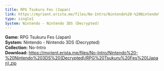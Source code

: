 ```yaml
---
title: RPG Tsukuru Fes (Japan)
link: https://myrient.erista.me/files/No-Intro/Nintendo%20-%20Nintendo%203DS%20(Decrypted)/RPG%20Tsukuru%20Fes%20(Japan).zip
type: single1
System: Nintendo - Nintendo 3DS (Decrypted)
---
```

<b>Game:</b> RPG Tsukuru Fes (Japan)<br>
<b>System:</b> Nintendo - Nintendo 3DS (Decrypted)<br>
<b>Collection:</b> No-Intro<br>
<b>Download:</b> https://myrient.erista.me/files/No-Intro/Nintendo%20-%20Nintendo%203DS%20(Decrypted)/RPG%20Tsukuru%20Fes%20(Japan).zip